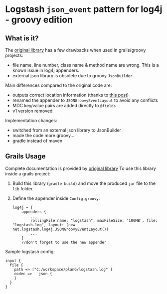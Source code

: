 # Logstash `json_event` pattern for log4j - groovy edition



## What is it?
The [original library](https://github.com/logstash/log4j-jsonevent-layout) has a few drawbacks when used in grails/groovy projects:
- file name, line number, class name & method name are wrong. This is a known issue in log4j appenders.
- external json library is obsolete due to groovy `JsonBuilder`.

Main differences compared to the original code are:
- outputs correct location information (thanks to [this post](http://stackoverflow.com/questions/18070863/grails-logging-is-there-any-existing-solution-to-be-able-to-log-the-file-lin))
- renamed the appender to `JSONGroovyEventLayout` to avoid any conflicts
- MDC key/value pairs are added directly to `@fields`
- v1 version removed

Implementation changes:
- switched from an external json library to JsonBuilder
- made the code more groovy...
- gradle instead of maven


## Grails Usage
Complete documentation is provided by [original library](https://github.com/logstash/log4j-jsonevent-layout)
To use this library inside a grails project:

1.  Build this library (`gradle build`) and move the produced `jar` file to the `lib` folder
2.  Define the appender inside `Config.groovy`:

		log4j = {
	    	appenders {
	    		...
	    		rollingFile name: "logstash", maxFileSize: '100MB', file: "logstash.log", layout: (new net.logstash.log4j.JSONGroovyEventLayout())
	    		...
	    	}
	    	//don't forget to use the new appender


Sample logstash config:

	input {
      file {
        path => ["C:/workspace/planG/logstash.log" ]
    	codec =>   json {
    	}
      }
    }
